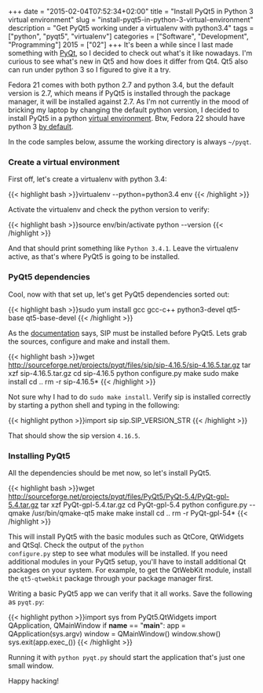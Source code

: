 +++
date = "2015-02-04T07:52:34+02:00"
title = "Install PyQt5 in Python 3 virtual environment"
slug = "install-pyqt5-in-python-3-virtual-environment"
description = "Get PyQt5 working under a virtualenv with python3.4"
tags = ["python", "pyqt5", "virtualenv"]
categories = ["Software", "Development", "Programming"]
2015 = ["02"]
+++
It's been a while since I last made something with <a href="http://www.riverbankcomputing.co.uk/software/pyqt/intro">PyQt</a>, so I decided to check out what's it like nowadays. I'm curious to see what's new in Qt5 and how does it differ from Qt4. Qt5 also can run under python 3 so I figured to give it a try.

Fedora 21 comes with both python 2.7 and python 3.4, but the default version is 2.7, which means if PyQt5 is installed through the package manager, it will be installed against 2.7. As I'm not currently in the mood of bricking my laptop by changing the default python version, I decided to install PyQt5 in a python <a href="https://virtualenv.pypa.io/en/latest/">virtual environment</a>. Btw, Fedora 22 should have python 3 <a href="http://fedoraproject.org/wiki/Changes/Python_3_as_Default">by default</a>.

In the code samples below, assume the working directory is always <code>~/pyqt</code>.

<h3>Create a virtual environment</h3>

First off, let's create a virtualenv with python 3.4:

{{< highlight bash >}}virtualenv --python=python3.4 env
{{< /highlight >}}

Activate the virtualenv and check the python version to verify:

{{< highlight bash >}}source env/bin/activate
python --version
{{< /highlight >}}

And that should print something like <code>Python 3.4.1</code>. Leave the virtualenv active, as that's where PyQt5 is going to be installed.

<h3>PyQt5 dependencies</h3>

Cool, now with that set up, let's get PyQt5 dependencies sorted out:

{{< highlight bash >}}sudo yum install gcc gcc-c++ python3-devel qt5-base qt5-base-devel
{{< /highlight >}}

As the <a href="http://pyqt.sourceforge.net/Docs/PyQt5/installation.html">documentation</a> says, SIP must be installed before PyQt5. Lets grab the sources, configure and make and install them.

{{< highlight bash >}}wget http://sourceforge.net/projects/pyqt/files/sip/sip-4.16.5/sip-4.16.5.tar.gz
tar xzf sip-4.16.5.tar.gz
cd sip-4.16.5
python configure.py
make
sudo make install
cd ..
rm -r sip-4.16.5*
{{< /highlight >}}

Not sure why I had to do <code>sudo make install</code>. Verify sip is installed correctly by starting a python shell and typing in the following:

{{< highlight python >}}import sip
sip.SIP_VERSION_STR
{{< /highlight >}}

That should show the sip version <code>4.16.5</code>.

<h3>Installing PyQt5</h3>

All the dependencies should be met now, so let's install PyQt5.

{{< highlight bash >}}wget http://sourceforge.net/projects/pyqt/files/PyQt5/PyQt-5.4/PyQt-gpl-5.4.tar.gz
tar xzf PyQt-gpl-5.4.tar.gz
cd PyQt-gpl-5.4
python configure.py --qmake /usr/bin/qmake-qt5
make
make install
cd ..
rm -r PyQt-gpl-54*
{{< /highlight >}}

This will install PyQt5 with the basic modules such as QtCore, QtWidgets and QtSql. Check the output of the <code>python configure.py</code> step to see what modules will be installed. If you need additional modules in your PyQt5 setup, you'll have to install additional Qt packages on your system. For example, to get the QtWebKit module, install the <code>qt5-qtwebkit</code> package through your package manager first.

Writing a basic PyQt5 app we can verify that it all works. Save the following as <code>pyqt.py</code>:

{{< highlight python >}}import sys
from PyQt5.QtWidgets import QApplication, QMainWindow
if __name__ == "__main__":
    app = QApplication(sys.argv)
    window = QMainWindow()
    window.show()
    sys.exit(app.exec_())
{{< /highlight >}}

Running it with <code>python pyqt.py</code> should start the application that's just one small window.

Happy hacking!
